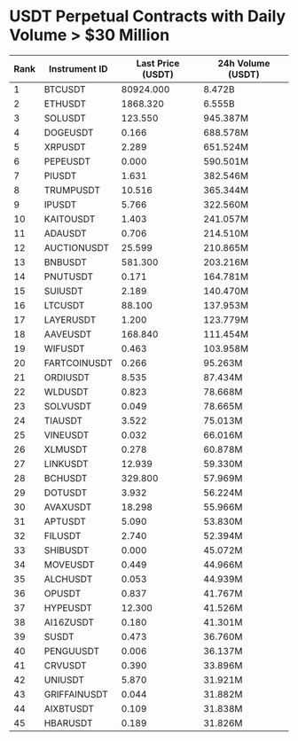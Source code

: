 # USDT Perpetual Contracts with Daily Volume > $30 Million

| Rank | Instrument ID | Last Price (USDT) | 24h Volume (USDT) |
|------|---------------|-------------------|-------------------|
| 1 | BTCUSDT | 80924.000 | 8.472B |
| 2 | ETHUSDT | 1868.320 | 6.555B |
| 3 | SOLUSDT | 123.550 | 945.387M |
| 4 | DOGEUSDT | 0.166 | 688.578M |
| 5 | XRPUSDT | 2.289 | 651.524M |
| 6 | PEPEUSDT | 0.000 | 590.501M |
| 7 | PIUSDT | 1.631 | 382.546M |
| 8 | TRUMPUSDT | 10.516 | 365.344M |
| 9 | IPUSDT | 5.766 | 322.560M |
| 10 | KAITOUSDT | 1.403 | 241.057M |
| 11 | ADAUSDT | 0.706 | 214.510M |
| 12 | AUCTIONUSDT | 25.599 | 210.865M |
| 13 | BNBUSDT | 581.300 | 203.216M |
| 14 | PNUTUSDT | 0.171 | 164.781M |
| 15 | SUIUSDT | 2.189 | 140.470M |
| 16 | LTCUSDT | 88.100 | 137.953M |
| 17 | LAYERUSDT | 1.200 | 123.779M |
| 18 | AAVEUSDT | 168.840 | 111.454M |
| 19 | WIFUSDT | 0.463 | 103.958M |
| 20 | FARTCOINUSDT | 0.266 | 95.263M |
| 21 | ORDIUSDT | 8.535 | 87.434M |
| 22 | WLDUSDT | 0.823 | 78.668M |
| 23 | SOLVUSDT | 0.049 | 78.665M |
| 24 | TIAUSDT | 3.522 | 75.013M |
| 25 | VINEUSDT | 0.032 | 66.016M |
| 26 | XLMUSDT | 0.278 | 60.878M |
| 27 | LINKUSDT | 12.939 | 59.330M |
| 28 | BCHUSDT | 329.800 | 57.969M |
| 29 | DOTUSDT | 3.932 | 56.224M |
| 30 | AVAXUSDT | 18.298 | 55.966M |
| 31 | APTUSDT | 5.090 | 53.830M |
| 32 | FILUSDT | 2.740 | 52.394M |
| 33 | SHIBUSDT | 0.000 | 45.072M |
| 34 | MOVEUSDT | 0.449 | 44.966M |
| 35 | ALCHUSDT | 0.053 | 44.939M |
| 36 | OPUSDT | 0.837 | 41.767M |
| 37 | HYPEUSDT | 12.300 | 41.526M |
| 38 | AI16ZUSDT | 0.180 | 41.301M |
| 39 | SUSDT | 0.473 | 36.760M |
| 40 | PENGUUSDT | 0.006 | 36.137M |
| 41 | CRVUSDT | 0.390 | 33.896M |
| 42 | UNIUSDT | 5.870 | 31.921M |
| 43 | GRIFFAINUSDT | 0.044 | 31.882M |
| 44 | AIXBTUSDT | 0.109 | 31.838M |
| 45 | HBARUSDT | 0.189 | 31.826M |
